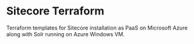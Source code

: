 # Sitecore Terraform
Terraform templates for Sitecore installation as PaaS on Microsoft Azure along with Solr running on Azure Windows VM.
